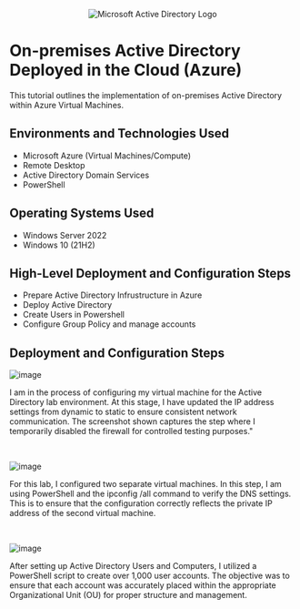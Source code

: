 <p align="center">
<img src="https://i.imgur.com/pU5A58S.png" alt="Microsoft Active Directory Logo"/>
</p>

<h1>On-premises Active Directory Deployed in the Cloud (Azure)</h1>
This tutorial outlines the implementation of on-premises Active Directory within Azure Virtual Machines.<br />


<h2>Environments and Technologies Used</h2>

- Microsoft Azure (Virtual Machines/Compute)
- Remote Desktop
- Active Directory Domain Services
- PowerShell

<h2>Operating Systems Used </h2>

- Windows Server 2022
- Windows 10 (21H2)

<h2>High-Level Deployment and Configuration Steps</h2>

- Prepare Active Directory Infrustructure in Azure
- Deploy Active Directory
- Create Users in Powershell
- Configure Group Policy and manage accounts

<h2>Deployment and Configuration Steps</h2>

<p>

![image](https://github.com/user-attachments/assets/29e2ee10-17a7-49d6-961c-f64bbb8a0c93)



</p>
<p>
I am in the process of configuring my virtual machine for the Active Directory lab environment. At this stage, I have updated the IP address settings from dynamic to static to ensure consistent network communication. The screenshot shown captures the step where I temporarily disabled the firewall for controlled testing purposes."
</p>
<br />

<p>

  
  ![image](https://github.com/user-attachments/assets/c0b14cee-f4dc-42ce-b166-6de27c10d895)


</p>
<p>
For this lab, I configured two separate virtual machines. In this step, I am using PowerShell and the ipconfig /all command to verify the DNS settings. This is to ensure that the configuration correctly reflects the private IP address of the second virtual machine.
</p>
<br />

<p>

  ![image](https://github.com/user-attachments/assets/fec60c69-408f-4404-98ee-37ce7ea8e791)

</p>
<p>
  After setting up Active Directory Users and Computers, I utilized a PowerShell script to create over 1,000 user accounts. The objective was to ensure that each account was accurately placed within the appropriate Organizational Unit (OU) for proper structure and management.
</p>
<br />
